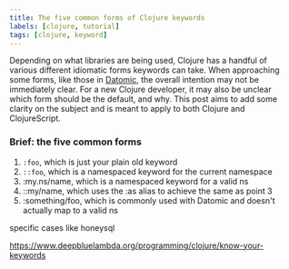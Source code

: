 ```yaml
---
title: The five common forms of Clojure keywords
labels: [clojure, tutorial]
tags: [clojure, keyword]
---
```


Depending on what libraries are being used, Clojure has a handful of various
different idiomatic forms keywords can take. When approaching some forms, like
those in [Datomic](http://www.datomic.com/), the overall intention may not be
immediately clear. For a new Clojure developer, it may also be unclear which
form should be the default, and why. This post aims to add some clarity on the
subject and is meant to apply to both Clojure and ClojureScript.

### Brief: the five common forms
1. `:foo`, which is just your plain old keyword
2. `::foo`, which is a namespaced keyword for the current namespace
3. :my.ns/name, which is a namespaced keyword for a valid ns
4. ::my/name, which uses the :as alias to achieve the same as point 3
5. :something/foo, which is commonly used with Datomic and doesn't actually map to a valid ns

specific cases like honeysql

https://www.deepbluelambda.org/programming/clojure/know-your-keywords
